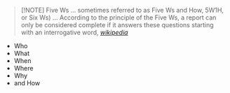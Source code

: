 > [!NOTE] Five Ws
> ... sometimes referred to as Five Ws and How, 5W1H, or Six Ws) ... According to the principle of the Five Ws, a report can only be considered complete if it answers these questions starting with an interrogative word, *[wikipedia](https://en.wikipedia.org/wiki/Five_Ws)*
- Who
- What
- When
- Where
- Why
- and How